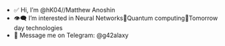 - ✅  Hi, I’m @hK04//Matthew Anoshin
- 👁‍🗨  I’m interested in Neural Networks💪Quantum computing🤘Tomorrow day technologies
- 📳  Message me on Telegram:    @g42alaxy

<!---
hK04/hK04 is a ✨ special ✨ repository because its `README.md` (this file) appears on your GitHub profile.
You can click the Preview link to take a look at your changes.
--->
